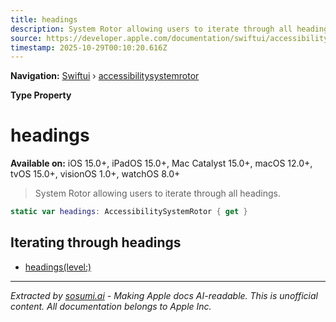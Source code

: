 ```yaml
---
title: headings
description: System Rotor allowing users to iterate through all headings.
source: https://developer.apple.com/documentation/swiftui/accessibilitysystemrotor/headings
timestamp: 2025-10-29T00:10:20.616Z
---
```


**Navigation:** [Swiftui](/documentation/swiftui) › [accessibilitysystemrotor](/documentation/swiftui/accessibilitysystemrotor)

**Type Property**

# headings

**Available on:** iOS 15.0+, iPadOS 15.0+, Mac Catalyst 15.0+, macOS 12.0+, tvOS 15.0+, visionOS 1.0+, watchOS 8.0+

> System Rotor allowing users to iterate through all headings.

```swift
static var headings: AccessibilitySystemRotor { get }
```

## Iterating through headings

- [headings(level:)](/documentation/swiftui/accessibilitysystemrotor/headings(level:))

---

*Extracted by [sosumi.ai](https://sosumi.ai) - Making Apple docs AI-readable.*
*This is unofficial content. All documentation belongs to Apple Inc.*
